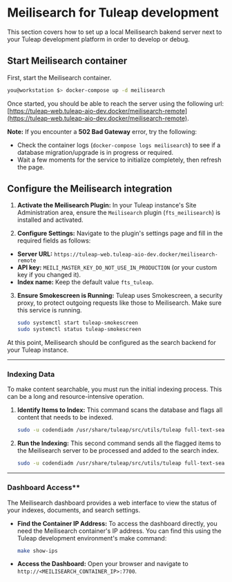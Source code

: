 # Meilisearch for Tuleap development

This section covers how to set up a local Meilisearch bakend server next
to your Tuleap development platform in order to develop or debug.

## Start Meilisearch container

First, start the Meilisearch container.

``` bash
you@workstation $> docker-compose up -d meilisearch
```

Once started, you should be able to reach the server using the following url: [https://tuleap-web.tuleap-aio-dev.docker/meilisearch-remote](https://tuleap-web.tuleap-aio-dev.docker/meilisearch-remote).

**Note:** If you encounter a **502 Bad Gateway** error, try the following:
*   Check the container logs (`docker-compose logs meilisearch`) to see if a database migration/upgrade is in progress or required.
*   Wait a few moments for the service to initialize completely, then refresh the page.

## Configure the Meilisearch integration

1.  **Activate the Meilisearch Plugin:**
  In your Tuleap instance's Site Administration area, ensure the `Meilisearch` plugin (`fts_meilisearch`) is installed and activated.

2.  **Configure Settings:**
Navigate to the plugin's settings page and fill in the required fields as follows:
  *   **Server URL:** `https://tuleap-web.tuleap-aio-dev.docker/meilisearch-remote`
  *   **API key:** `MEILI_MASTER_KEY_DO_NOT_USE_IN_PRODUCTION` (or your custom key if you changed it).
  *   **Index name:** Keep the default value `fts_tuleap`.

3.  **Ensure Smokescreen is Running:**
    Tuleap uses Smokescreen, a security proxy, to protect outgoing requests like those to Meilisearch. Make sure this service is running.
    ```bash
    sudo systemctl start tuleap-smokescreen
    sudo systemctl status tuleap-smokescreen
    ```

At this point, Meilisearch should be configured as the search backend for your Tuleap instance.

---

### Indexing Data

To make content searchable, you must run the initial indexing process. This can be a long and resource-intensive operation.

1.  **Identify Items to Index:**
    This command scans the database and flags all content that needs to be indexed.
    ```bash
    sudo -u codendiadm /usr/share/tuleap/src/utils/tuleap full-text-search:identify-all-items-to-index
    ```

2.  **Run the Indexing:**
    This second command sends all the flagged items to the Meilisearch server to be processed and added to the search index.
    ```bash
    sudo -u codendiadm /usr/share/tuleap/src/utils/tuleap full-text-search:index-all-pending-items
    ```

---

### Dashboard Access**

The Meilisearch dashboard provides a web interface to view the status of your indexes, documents, and search settings.
*   **Find the Container IP Address:** To access the dashboard directly, you need the Meilisearch container's IP address. You can find this using the Tuleap development environment's make command:
    ```bash
    make show-ips
    ```
*   **Access the Dashboard:** Open your browser and navigate to `http://<MEILISEARCH_CONTAINER_IP>:7700`.
